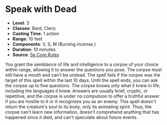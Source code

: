 # Speak with Dead

- **Level**: 3
- **Classes**: Bard, Cleric
- **Casting Time**: 1 action
- **Range**: 10 feet
- **Components**: V, S, M (Burning incense.)
- **Duration**: 10 minutes
- **Source**: [5e Core Rules](http://dnd.wizards.com/articles/features/systems-reference-document-srd)

You grant the semblance of life and intelligence to a corpse of your choice within range, allowing it to answer the questions you pose. The corpse must still have a mouth and can't be undead. The spell fails if the corpse was the target of this spell within the last 10 days. Until the spell ends, you can ask the corpse up to five questions. The corpse knows only what it knew in life, including the languages it knew. Answers are usually brief, cryptic, or repetitive, and the corpse is under no compulsion to offer a truthful answer if you are hostile to it or it recognizes you as an enemy. This spell doesn't return the creature's soul to its body, only its animating spirit. Thus, the corpse can't learn new information, doesn't comprehend anything that has happened since it died, and can't speculate about future events.

